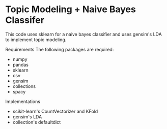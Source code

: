 # Topic Modeling + Naive Bayes Classifer
This code uses sklearn for a naive bayes classifier and uses gensim's LDA to implement topic modeling. 

Requirements
The following packages are required: 
- numpy
- pandas
- sklearn
- csv
- gensim 
- collections 
- spacy 

Implementations 
- scikit-learn's CountVectorizer and KFold 
- gensim's LDA 
- collection's defaultdict 


